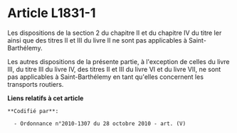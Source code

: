 # Article L1831-1

Les dispositions de la section 2 du chapitre II et du chapitre IV du titre Ier ainsi que des titres II et III du livre II ne
sont pas applicables à Saint-Barthélemy.

Les autres dispositions de la présente partie, à l'exception de celles du livre III, du titre III du livre IV, des titres II
et III du livre VI et du livre VII, ne sont pas applicables à Saint-Barthélemy en tant qu'elles concernent les transports
routiers.

**Liens relatifs à cet article**

	**Codifié par**:

	  - Ordonnance n°2010-1307 du 28 octobre 2010 - art. (V)
